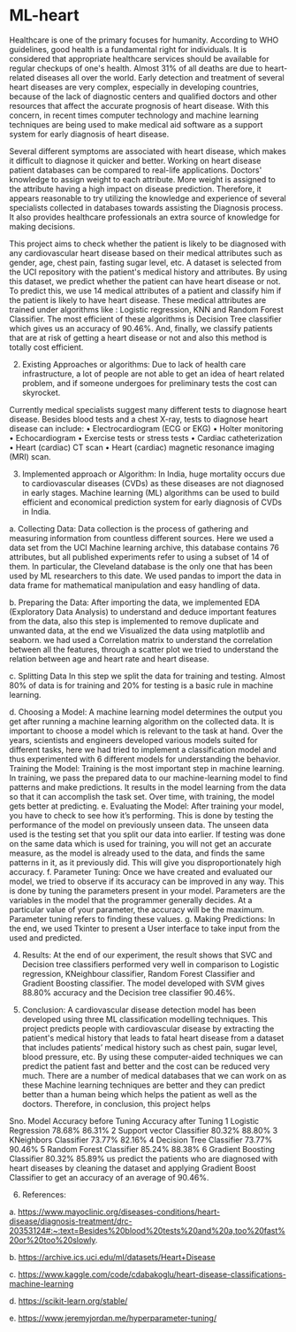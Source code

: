 # ML-heart


Healthcare is one of the primary focuses for humanity. According to WHO guidelines, good health is a fundamental right for individuals. It is considered that appropriate healthcare services should be available for regular checkups of one's health. Almost 31% of all deaths are due to heart-related diseases all over the world. Early detection and treatment of several heart diseases are very complex, especially in developing countries, because of the lack of diagnostic centers and qualified doctors and other resources that affect the accurate prognosis of heart disease. With this concern, in recent times computer technology and machine learning techniques are being used to make medical aid software as a support system for early diagnosis of heart disease.



Several different symptoms are associated with heart disease, which makes it difficult to diagnose it quicker and better. Working on heart disease patient databases can be compared to real-life applications. Doctors' knowledge to assign weight to each attribute. More weight is assigned to the attribute having a high impact on disease prediction. Therefore, it appears reasonable to try utilizing the knowledge and experience of several specialists collected in databases towards assisting the Diagnosis process. It also provides healthcare professionals an extra source of knowledge for making decisions.



This project aims to check whether the patient is likely to be diagnosed with any cardiovascular heart disease based on their medical attributes such as gender, age, chest pain, fasting sugar level, etc. A dataset is selected from the UCI repository with the patient's medical history and attributes. By using this dataset, we predict whether the patient can have heart disease or not. To predict this, we use 14 medical attributes of a patient and classify him if the patient is likely to have heart disease. These medical attributes are trained under algorithms like : Logistic regression, KNN and Random Forest Classifier. The most efficient of these algorithms is Decision Tree classifier which gives us an accuracy of 90.46%. And, finally, we classify patients that are at risk of getting a heart disease or not and also this method is totally cost efficient.


2. Existing Approaches or algorithms:
    Due to lack of health care infrastructure, a lot of people are not able to get an idea of heart related problem, and if someone undergoes for preliminary tests the     cost can skyrocket.
    
Currently medical specialists suggest many different tests to diagnose heart disease. Besides blood tests and a chest X-ray, tests to diagnose heart disease can include: • Electrocardiogram (ECG or EKG) • Holter monitoring • Echocardiogram • Exercise tests or stress tests • Cardiac catheterization • Heart (cardiac) CT scan • Heart (cardiac) magnetic resonance imaging (MRI) scan.

3. Implemented approach or Algorithm: In India, huge mortality occurs due to cardiovascular diseases (CVDs) as these diseases are not diagnosed in early stages. Machine learning (ML) algorithms can be used to build efficient and economical prediction system for early diagnosis of CVDs in India.


a. Collecting Data: Data collection is the process of gathering and measuring information from countless different sources. Here we used a data set from the UCI Machine learning archive, this database contains 76 attributes, but all published experiments refer to using a subset of 14 of them. In particular, the Cleveland database is the only one that has been used by ML researchers to this date. We used pandas to import the data in data frame for mathematical manipulation and easy handling of data.

b. Preparing the Data:
After importing the data, we implemented EDA (Exploratory Data Analysis) to understand and deduce important features from the data, also this step is
implemented to remove duplicate and unwanted data, at the end we Visualized the data using matplotlib and seaborn. we had used a Correlation matrix to understand the correlation between all the features, through a scatter plot we tried to understand the relation between age and heart rate and heart disease.


c. Splitting Data In this step we split the data for training and testing. Almost 80% of data is for training and 20% for testing is a basic rule in machine learning.


d. Choosing a Model: A machine learning model determines the output you get after running a machine learning algorithm on the collected data. It is important to choose a model which is relevant to the task at hand. Over the years, scientists and engineers developed various models suited for different tasks, here we had tried to implement a classification model and thus experimented with 6 different models for understanding the behavior. Training the Model: Training is the most important step in machine learning. In training, we pass the prepared data to our machine-learning model to find patterns and make predictions. It results in the model learning from the data so that it can accomplish the task set. Over time, with training, the model gets better at predicting. e. Evaluating the Model:
After training your model, you have to check to see how it’s performing. This is done by testing the performance of the model on previously unseen data. The unseen data used is the testing set that you split our data into earlier. If testing was done on the same data which is used for training, you will not get an accurate measure, as the model is already used to the data, and finds the same patterns in it, as it previously did. This will give you disproportionately high accuracy. f. Parameter Tuning: Once we have created and evaluated our model, we tried to observe if its accuracy can be improved in any way. This is done by tuning the parameters present in your model. Parameters are the variables in the model that the programmer generally decides. At a particular value of your parameter, the accuracy will be the maximum. Parameter tuning refers to finding these values. g. Making Predictions: In the end, we used Tkinter to present a User interface to take input from the used and predicted.




4. Results:
At the end of our experiment, the result shows that SVC and Decision tree classifiers performed very well in comparison to Logistic regression, KNeighbour classifier, Random Forest Classifier and Gradient Boosting classifier. The model developed with SVM gives 88.80% accuracy and the Decision tree classifier 90.46%.


5. Conclusion:
A cardiovascular disease detection model has been developed using three ML classification modelling techniques. This project predicts people with cardiovascular disease by extracting the patient's medical history that leads to fatal heart disease from a dataset that includes patients’ medical history such as chest pain, sugar level, blood pressure, etc. By using these computer-aided techniques we can predict the patient fast and better and the cost can be reduced very much. There are a number of medical databases that we can work on as these Machine learning techniques are better and they can predict better than a human being which helps the patient as well as the doctors. Therefore, in conclusion, this project helps


Sno.
Model
Accuracy before Tuning
Accuracy after Tuning
1 Logistic Regression 78.68% 86.31%
2
Support vector Classifier
80.32%
88.80%
3 KNeighbors Classifier
73.77%
82.16%
4 Decision Tree Classifier
73.77%
90.46%
5 Random Forest Classifier
85.24%
88.38%
6 Gradient Boosting Classifier
80.32%
85.89%
us predict the patients who are diagnosed with heart diseases by cleaning the dataset and applying Gradient Boost Classifier to get an accuracy of an average of 90.46%.


6. References:

a. https://www.mayoclinic.org/diseases-conditions/heart-disease/diagnosis-treatment/drc-20353124#:~:text=Besides%20blood%20tests%20and%20a,too%20fast%20or%20too%20slowly.

b. https://archive.ics.uci.edu/ml/datasets/Heart+Disease

c. https://www.kaggle.com/code/cdabakoglu/heart-disease-classifications-machine-learning

d. https://scikit-learn.org/stable/

e. https://www.jeremyjordan.me/hyperparameter-tuning/
